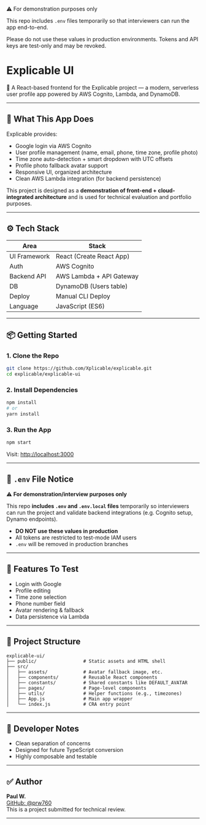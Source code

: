⚠️ For demonstration purposes only

This repo includes `.env` files temporarily so that interviewers can run the app end-to-end.

Please do not use these values in production environments. Tokens and API keys are test-only and may be revoked.


# Explicable UI

🧠 A React-based frontend for the Explicable project — a modern, serverless user profile app powered by AWS Cognito, Lambda, and DynamoDB.

---

## 🚀 What This App Does

Explicable provides:

- Google login via AWS Cognito
- User profile management (name, email, phone, time zone, profile photo)
- Time zone auto-detection + smart dropdown with UTC offsets
- Profile photo fallback avatar support
- Responsive UI, organized architecture
- Clean AWS Lambda integration (for backend persistence)

This project is designed as a **demonstration of front-end + cloud-integrated architecture** and is used for technical evaluation and portfolio purposes.

---

## ⚙️ Tech Stack

| Area            | Stack                      |
|-----------------|----------------------------|
| UI Framework    | React (Create React App)   |
| Auth            | AWS Cognito                |
| Backend API     | AWS Lambda + API Gateway   |
| DB              | DynamoDB (Users table)     |
| Deploy          | Manual CLI Deploy          |
| Language        | JavaScript (ES6)           |

---

## 📦 Getting Started

### 1. Clone the Repo

```bash
git clone https://github.com/Xplicable/explicable.git
cd explicable/explicable-ui
```

### 2. Install Dependencies

```bash
npm install
# or
yarn install
```

### 3. Run the App

```bash
npm start
```

Visit: [http://localhost:3000](http://localhost:3000)

---

## 🔐 `.env` File Notice

⚠️ **For demonstration/interview purposes only**

This repo **includes `.env` and `.env.local` files** temporarily so interviewers can run the project and validate backend integrations (e.g. Cognito setup, Dynamo endpoints).

- **DO NOT use these values in production**
- All tokens are restricted to test-mode IAM users
- `.env` will be removed in production branches

---

## 🧪 Features To Test

- Login with Google
- Profile editing
- Time zone selection
- Phone number field
- Avatar rendering & fallback
- Data persistence via Lambda

---

## 📁 Project Structure

```
explicable-ui/
├── public/                 # Static assets and HTML shell
├── src/
│   ├── assets/             # Avatar fallback image, etc.
│   ├── components/         # Reusable React components
│   ├── constants/          # Shared constants like DEFAULT_AVATAR
│   ├── pages/              # Page-level components
│   ├── utils/              # Helper functions (e.g., timezones)
│   ├── App.js              # Main app wrapper
│   └── index.js            # CRA entry point
```

---

## 🧠 Developer Notes

- Clean separation of concerns
- Designed for future TypeScript conversion
- Highly composable and testable

---

## ✅ Author

**Paul W.**  
[GitHub: @prw760](https://github.com/prw760)  
This is a project submitted for technical review.

---
